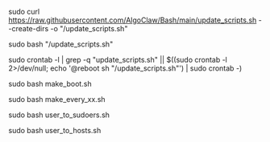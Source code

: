 sudo curl https://raw.githubusercontent.com/AlgoClaw/Bash/main/update_scripts.sh --create-dirs -o "/update_scripts.sh"

sudo bash "/update_scripts.sh"

sudo crontab -l | grep -q "update_scripts.sh" || $((sudo crontab -l 2>/dev/null; echo '@reboot sh "/update_scripts.sh"') | sudo crontab -)

sudo bash make_boot.sh

sudo bash make_every_xx.sh

sudo bash user_to_sudoers.sh

sudo bash user_to_hosts.sh
